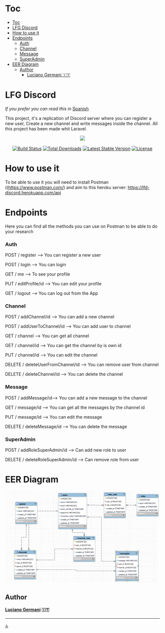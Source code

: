 # Toc

- [Toc](#toc)
- [LFG Discord](#lfg-discord)
- [How to use it](#how-to-use-it)
- [Endpoints](#endpoints)
    - [Auth](#auth)
    - [Channel](#channel)
    - [Message](#message)
    - [SuperAdmin](#superadmin)
- [EER Diagram](#eer-diagram)
  - [Author](#author)
      - [Luciano Germani :it:](#luciano-germani-it)


# LFG Discord

*If you prefer you can read this in* [Spanish](README-ESP.md)

This project, it's a replication of Discord server where you can register a new user, Create a new channel and write messages inside the channel.
All this project has been made whit Laravel.

<p align="center"><a href="https://laravel.com" target="_blank"><img src="https://raw.githubusercontent.com/laravel/art/master/logo-lockup/5%20SVG/2%20CMYK/1%20Full%20Color/laravel-logolockup-cmyk-red.svg" width="400"></a></p>

<p align="center">
<a href="https://travis-ci.org/laravel/framework"><img src="https://travis-ci.org/laravel/framework.svg" alt="Build Status"></a>
<a href="https://packagist.org/packages/laravel/framework"><img src="https://img.shields.io/packagist/dt/laravel/framework" alt="Total Downloads"></a>
<a href="https://packagist.org/packages/laravel/framework"><img src="https://img.shields.io/packagist/v/laravel/framework" alt="Latest Stable Version"></a>
<a href="https://packagist.org/packages/laravel/framework"><img src="https://img.shields.io/packagist/l/laravel/framework" alt="License"></a>
</p>


# How to use it

To be able to use it you will need to install Postman ((https://www.postman.com/) and aim to this heroku server: https://lfd-discord.herokuapp.com/api




# Endpoints

Here you can find all the methods you can use on Postman to be able to do your research

### Auth

POST / register --> You can register a new user

POST / login --> You can login 

GET / me  --> To see your profile

PUT / editProfile/id  --> You can edit your profile 

GET / logout --> You can log out from the App


### Channel

POST / addChannel/id --> You can add a new channel 

POST / addUserToChannel/id --> You can add user to channel

GET / channel --> You can get all channel

GET / channel/id  --> You can get the channel by is own id

PUT / channel/id  --> You can edit the channel

DELETE / deleteUserFromChannel/id --> You can remove user from channel

DELETE / deleteChannel/id --> You can delete the channel



### Message

POST / addMessage/id--> You can add a new message to the channel 

GET / message/id --> You can get all the messages by the channel id

PUT / message/id --> You can edit the message

DELETE / deleteMessage/id --> You can delete the message


### SuperAdmin

POST / addRoleSuperAdmin/id --> Can add new role to user

DELETE / deleteRoleSuperAdmin/id --> Can remove role from user


# EER Diagram

![Diagram](imgReadme/EER%20Diagram.png)

## Author 	

#### [Luciano Germani](https://github.com/Germanilu) :it:

---------------------

[:top:](#toc)


